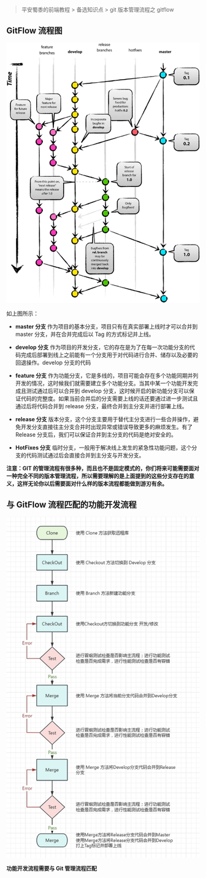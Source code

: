 > 平安蜀黍的前端教程 > 备选知识点 > git 版本管理流程之 gitflow

## GitFlow 流程图

<img src="/assets/images/unit_05/git_flow.webp" />

如上图所示：

- **master 分支** 作为项目的基本分支，项目只有在真实部署上线时才可以合并到 master 分支，并在合并完成后以 Tag 的方式标记并上线。

- **develop 分支** 作为项目的开发分支，它的存在是为了在每一次功能分支的代码完成后部署到线上之前能有一个分支用于对代码进行合并、储存以及必要的回退操作。develop 分支的代码

- **feature 分支** 作为功能分支，它是多线的，项目可能会存在多个功能同期并列开发的情况，这时候我们就需要建立多个功能分支。当其中某一个功能开发完成且测试通过后可以合并到 develop 分支，这时候开启的新功能分支可以保证代码的完整度。如果当前合并后的分支需要上线的话还要通过进一步测试且通过后将代码合并到 release 分支，最终合并到主分支并进行部署上线。

- **release 分支** 版本分支，这个分支主要用于替代主分支进行一些合并操作，避免开发分支直接往主分支合并时出现异常或错误导致更多的麻烦发生。有了 Release 分支后，我们可以保证合并到主分支的代码是绝对安全的。

- **HotFixes 分支** 临时分支，一般用于解决线上发生的紧急性功能问题，这个分支的代码测试通过后会直接合并到主分支与开发分支。

**注意：GIT 的管理流程有很多种，而且也不是固定模式的，你们将来可能需要面对一种完全不同的版本管理流程，所以需要理解的是上面提到的这些分支存在的意义，这样无论你以后需要面对什么样的版本流程都能做到游刃有余。**

## 与 GitFlow 流程匹配的功能开发流程

<img src="/assets/images/unit_01/flow.jpg" />

**功能开发流程需要与 Git 管理流程匹配**
